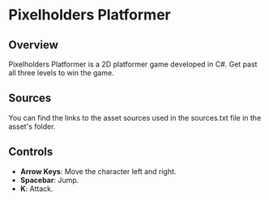 ﻿# Pixelholders Platformer

## Overview
Pixelholders Platformer is a 2D platformer game developed in C#. Get past all three levels to win the game.

## Sources
You can find the links to the asset sources used in the sources.txt file in the asset's folder.

## Controls
- **Arrow Keys**: Move the character left and right.
- **Spacebar**: Jump.
- **K**: Attack.